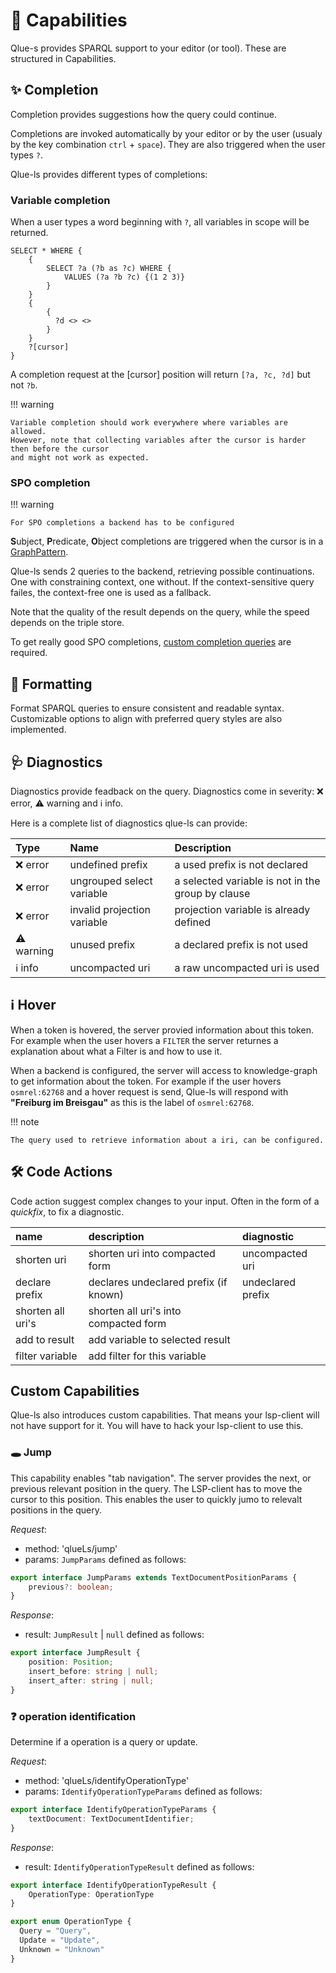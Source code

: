 # :rocket: Capabilities

Qlue-s provides SPARQL support to your editor (or tool).
These are structured in Capabilities.

## ✨ Completion

Completion provides suggestions how the query could continue.

Completions are invoked automatically by your editor or by the user
(usualy by the key combination `ctrl` + `space`). They are also triggered when the user types `?`.

Qlue-ls provides different types of completions:

### Variable completion

When a user types a word beginning with `?`, all variables in scope will be returned.

```sparql
SELECT * WHERE {
    {
        SELECT ?a (?b as ?c) WHERE {
            VALUES (?a ?b ?c) {(1 2 3)}
        }
    }
    {
        {
          ?d <> <>
        }
    }
    ?[cursor]
}
```

A completion request at the [cursor] position will return `[?a, ?c, ?d]` but not `?b`.

!!! warning

    Variable completion should work everywhere where variables are allowed.
    However, note that collecting variables after the cursor is harder then before the cursor
    and might not work as expected.

### SPO completion

!!! warning

    For SPO completions a backend has to be configured

**S**ubject, **P**redicate, **O**bject completions are triggered when the cursor is
in a [GraphPattern](https://www.w3.org/TR/sparql11-query/#rGroupGraphPattern).

Qlue-ls sends 2 queries to the backend, retrieving possible continuations.
One with constraining context, one without.
If the context-sensitive query failes, the context-free one is used as a fallback.

Note that the quality of the result depends on the query, while the speed depends on the
triple store.

To get really good SPO completions, [custom completion queries](/completion_queries) are required.

## 📐 Formatting

Format SPARQL queries to ensure consistent and readable syntax.
Customizable options to align with preferred query styles are also implemented.


## 🩺 Diagnostics

Diagnostics provide feadback on the query.
Diagnostics come in severity: ❌ error, ⚠️ warning and ℹ️ info.

Here is a complete list of diagnostics qlue-ls can provide:

| Type        | Name                        | Description                                       |
|:------------|:----------------------------|:--------------------------------------------------|
| ❌ error    | undefined prefix            | a used prefix is not declared                     |
| ❌ error    | ungrouped select variable   | a selected variable is not in the group by clause |
| ❌ error    | invalid projection variable | projection variable is already defined            |
| ⚠️  warning | unused prefix               | a declared prefix is not used                     |
| ℹ️  info    | uncompacted uri             | a raw uncompacted uri is used                     |

## ℹ️ Hover

When a token is hovered, the server provied information about this token.
For example when the user hovers a `FILTER`  the server returnes a explanation about what a Filter is
and how to use it.

When a backend is configured, the server will access to knowledge-graph to get information about the token.
For example if the user hovers `osmrel:62768` and a hover request is send, Qlue-ls will respond with
**"Freiburg im Breisgau"** as this is the label of `osmrel:62768`.

!!! note

    The query used to retrieve information about a iri, can be configured.

## 🛠️ Code Actions

Code action suggest complex changes to your input.
Often in the form of a *quickfix*, to fix a diagnostic.

| name              | description                           | diagnostic        |
|:------------------|:--------------------------------------|:------------------|
| shorten uri       | shorten uri into compacted form       | uncompacted uri   |
| declare prefix    | declares undeclared prefix (if known) | undeclared prefix |
| shorten all uri's | shorten all uri's into compacted form |                   |
| add to result     | add variable to selected result       |                   |
| filter variable   | add filter for this variable          |                   |

## Custom Capabilities

Qlue-ls also introduces custom capabilities.
That means your lsp-client will not have support for it.
You will have to hack your lsp-client to use this.

### 🕳 Jump

This capability enables "tab navigation".
The server provides the next, or previous relevant position in the query.
The LSP-client has to move the cursor to this position.
This enables the user to quickly jumo to relevalt positions in the query.

*Request*:

- method: 'qlueLs/jump'
- params: `JumpParams` defined as follows:

```ts
export interface JumpParams extends TextDocumentPositionParams {
	previous?: boolean;
}
```

*Response*:

- result: `JumpResult` | `null` defined as follows:

```ts
export interface JumpResult {
	position: Position;
    insert_before: string | null;
    insert_after: string | null;
}
```

### ❓ operation identification

Determine if a operation is a query or update.

*Request*:

- method: 'qlueLs/identifyOperationType'
- params: `IdentifyOperationTypeParams` defined as follows:

```ts
export interface IdentifyOperationTypeParams {
	textDocument: TextDocumentIdentifier;
}
```

*Response*:

- result: `IdentifyOperationTypeResult` defined as follows:

```ts
export interface IdentifyOperationTypeResult {
    OperationType: OperationType
}
```

```ts
export enum OperationType {
  Query = "Query",
  Update = "Update",
  Unknown = "Unknown"
}
```
